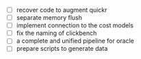 - [ ] recover code to augment quickr
- [ ] separate memory flush
- [ ] implement connection to the cost models
- [ ] fix the naming of clickbench
- [ ] a complete and unified pipeline for oracle
- [ ] prepare scripts to generate data